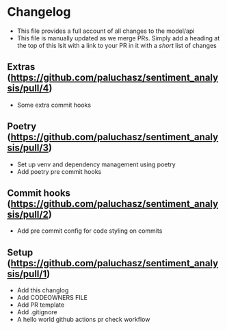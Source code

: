 # Changelog

- This file provides a full account of all changes to the model/api
- This file is manually updated as we merge PRs. Simply add a heading at the top of this lsit with a link to your PR in it with a _short_ list of changes


## Extras (https://github.com/paluchasz/sentiment_analysis/pull/4)

- Some extra commit hooks
## Poetry (https://github.com/paluchasz/sentiment_analysis/pull/3)

- Set up venv and dependency management using poetry
- Add poetry pre commit hooks

## Commit hooks (https://github.com/paluchasz/sentiment_analysis/pull/2)
- Add pre commit config for code styling on commits

## Setup (https://github.com/paluchasz/sentiment_analysis/pull/1)
- Add this changlog
- Add CODEOWNERS FILE
- Add PR template
- Add .gitignore
- A hello world github actions pr check workflow
